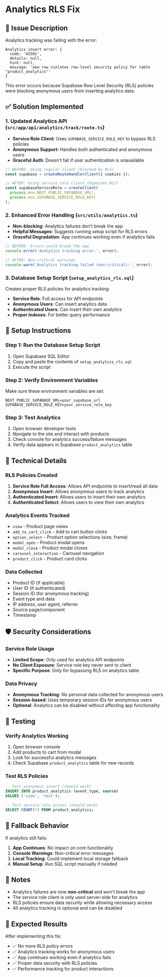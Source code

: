 # Analytics RLS Fix

## 🐛 Issue Description
Analytics tracking was failing with the error:
```
Analytics insert error: {
  code: '42501',
  details: null,
  hint: null,
  message: 'new row violates row-level security policy for table "product_analytics"'
}
```

This error occurs because Supabase Row Level Security (RLS) policies were blocking anonymous users from inserting analytics data.

## ✅ Solution Implemented

### 1. **Updated Analytics API** (`src/app/api/analytics/track/route.ts`)
- **Service Role Client**: Uses `SUPABASE_SERVICE_ROLE_KEY` to bypass RLS policies
- **Anonymous Support**: Handles both authenticated and anonymous users
- **Graceful Auth**: Doesn't fail if user authentication is unavailable

```typescript
// BEFORE: Using regular client (blocked by RLS)
const supabase = createRouteHandlerClient({ cookies });

// AFTER: Using service role client (bypasses RLS)
const supabaseServiceRole = createClient(
  process.env.NEXT_PUBLIC_SUPABASE_URL!,
  process.env.SUPABASE_SERVICE_ROLE_KEY!
);
```

### 2. **Enhanced Error Handling** (`src/utils/analytics.ts`)
- **Non-blocking**: Analytics failures don't break the app
- **Helpful Messages**: Suggests running setup script for RLS errors
- **Graceful Degradation**: App continues working even if analytics fails

```typescript
// BEFORE: Errors could break the app
console.error('Analytics tracking error:', error);

// AFTER: Non-critical warnings
console.warn('Analytics tracking failed (non-critical):', error);
```

### 3. **Database Setup Script** (`setup_analytics_rls.sql`)
Creates proper RLS policies for analytics tracking:

- **Service Role**: Full access for API endpoints
- **Anonymous Users**: Can insert analytics data
- **Authenticated Users**: Can insert their own analytics
- **Proper Indexes**: For better query performance

## 🚀 Setup Instructions

### Step 1: Run the Database Setup Script
1. Open Supabase SQL Editor
2. Copy and paste the contents of `setup_analytics_rls.sql`
3. Execute the script

### Step 2: Verify Environment Variables
Make sure these environment variables are set:
```env
NEXT_PUBLIC_SUPABASE_URL=your_supabase_url
SUPABASE_SERVICE_ROLE_KEY=your_service_role_key
```

### Step 3: Test Analytics
1. Open browser developer tools
2. Navigate to the site and interact with products
3. Check console for analytics success/failure messages
4. Verify data appears in Supabase `product_analytics` table

## 🔧 Technical Details

### RLS Policies Created
1. **Service Role Full Access**: Allows API endpoints to insert/read all data
2. **Anonymous Insert**: Allows anonymous users to track analytics
3. **Authenticated Insert**: Allows users to insert their own analytics
4. **Authenticated Select**: Allows users to view their own analytics

### Analytics Events Tracked
- `view` - Product page views
- `add_to_cart_click` - Add to cart button clicks
- `option_select` - Product option selections (size, frame)
- `modal_open` - Product modal opens
- `modal_close` - Product modal closes
- `carousel_interaction` - Carousel navigation
- `product_click` - Product card clicks

### Data Collected
- Product ID (if applicable)
- User ID (if authenticated)
- Session ID (for anonymous tracking)
- Event type and data
- IP address, user agent, referrer
- Source page/component
- Timestamp

## 🛡️ Security Considerations

### Service Role Usage
- **Limited Scope**: Only used for analytics API endpoints
- **No Client Exposure**: Service role key never sent to client
- **Specific Purpose**: Only for bypassing RLS on analytics table

### Data Privacy
- **Anonymous Tracking**: No personal data collected for anonymous users
- **Session-based**: Uses temporary session IDs for anonymous users
- **Optional**: Analytics can be disabled without affecting app functionality

## 🧪 Testing

### Verify Analytics Working
1. Open browser console
2. Add products to cart from modal
3. Look for successful analytics messages
4. Check Supabase `product_analytics` table for new records

### Test RLS Policies
```sql
-- Test anonymous insert (should work)
INSERT INTO product_analytics (event_type, source) 
VALUES ('view', 'test');

-- Test service role access (should work)
SELECT COUNT(*) FROM product_analytics;
```

## 🔄 Fallback Behavior

If analytics still fails:
1. **App Continues**: No impact on core functionality
2. **Console Warnings**: Non-critical error messages
3. **Local Tracking**: Could implement local storage fallback
4. **Manual Setup**: Run SQL script manually if needed

## 📝 Notes

- Analytics failures are now **non-critical** and won't break the app
- The service role client is only used server-side for analytics
- RLS policies ensure data security while allowing necessary access
- All analytics tracking is optional and can be disabled

## 🎯 Expected Results

After implementing this fix:
- ✅ No more RLS policy errors
- ✅ Analytics tracking works for anonymous users
- ✅ App continues working even if analytics fails
- ✅ Proper data security with RLS policies
- ✅ Performance tracking for product interactions
